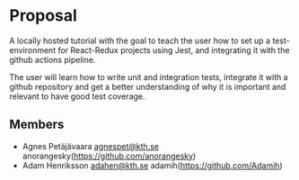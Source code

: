 # Proposal
A locally hosted tutorial with the goal to teach the user how to set up a test-environment for React-Redux projects using Jest, and integrating it with the github actions pipeline.

The user will learn how to write unit and integration tests, integrate it with a github repository and get a better understanding of why it is important and relevant to have good test coverage.



## Members
- Agnes Petäjävaara <agnespet@kth.se> anorangesky(https://github.com/anorangesky)
- Adam Henriksson <adahen@kth.se> adamih(https://github.com/Adamih)